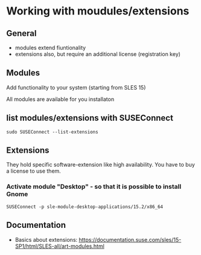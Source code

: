 # Working with moudules/extensions 

## General 

  * modules extend fiuntionality
  * extensions also, but require an additional license (registration key)
  
## Modules 

Add functionality to your system (starting from SLES 15) 

All modules are available for you installaton 

## list modules/extensions with SUSEConnect 

```
sudo SUSEConnect --list-extensions
```

## Extensions ### 

They hold specific software-extension like high availability.
You have to buy a license to use them.

### Activate module "Desktop" -  so that it is possible to install Gnome ###

```
SUSEConnect -p sle-module-desktop-applications/15.2/x86_64
```
 
## Documentation

  * Basics about extensions: https://documentation.suse.com/sles/15-SP1/html/SLES-all/art-modules.html
